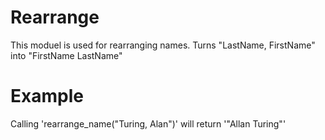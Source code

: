 Rearrange
========

This moduel is used for rearranging names.
Turns "LastName, FirstName" into "FirstName LastName"

# Example

Calling 'rearrange_name("Turing, Alan")' will return '"Allan Turing"'